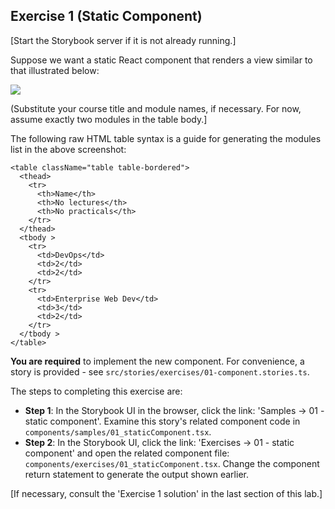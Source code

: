 ## Exercise 1 (Static Component)

[Start the Storybook server if it is not already running.]

Suppose we want a static React component that renders a view similar to that illustrated below: 

![][exercise1]

(Substitute your course title and module names, if necessary. For now, assume exactly two modules in the table body.]

The following raw HTML table syntax is a guide for generating the modules list in the above screenshot:
~~~
<table className="table table-bordered">
  <thead>
    <tr>
      <th>Name</th>
      <th>No lectures</th>
      <th>No practicals</th>
    </tr>
  </thead>
  <tbody >
    <tr>
      <td>DevOps</td>
      <td>2</td>
      <td>2</td>
    </tr>
    <tr>
      <td>Enterprise Web Dev</td>
      <td>3</td>
      <td>2</td>
    </tr>
  </tbody >
</table>
~~~

__You are required__ to implement the new component. For convenience, a story is  provided - see `src/stories/exercises/01-component.stories.ts`.

The steps to completing this exercise are:

+ __Step 1__: In the Storybook UI in the browser, click the link: 'Samples -> 01 - static component'. Examine this story's related component code in `components/samples/01_staticComponent.tsx`.
+ __Step 2__: In the Storybook UI, click the link: 'Exercises -> 01 - static component' and open the related component file:  `components/exercises/01_staticComponent.tsx`. Change the component return statement to generate the output shown earlier. 

[If necessary, consult the 'Exercise 1 solution' in the last section of this lab.]


[exercise1]: ./img/exercise1.png

